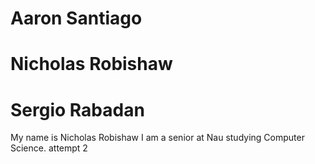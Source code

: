 # Aaron Santiago
# Nicholas Robishaw
# Sergio Rabadan

My name is Nicholas Robishaw I am a senior at Nau studying Computer Science. attempt 2